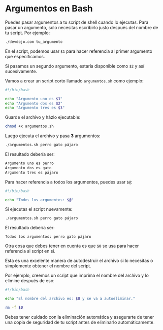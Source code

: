 # Argumentos en Bash

Puedes pasar argumentos a tu script de shell cuando lo ejecutas. Para pasar un argumento, solo necesitas escribirlo justo después del nombre de tu script. Por ejemplo:

```bash
./devdojo.com tu_argumento
```

En el script, podemos usar `$1` para hacer referencia al primer argumento que especificamos.

Si pasamos un segundo argumento, estaría disponible como `$2` y así sucesivamente.

Vamos a crear un script corto llamado `argumentos.sh` como ejemplo:

```bash
#!/bin/bash

echo "Argumento uno es $1"
echo "Argumento dos es $2"
echo "Argumento tres es $3"
```

Guarde el archivo y házlo ejecutable:

```bash
chmod +x argumentos.sh
```

Luego ejecuta el archivo y pasa **3** argumentos:

```bash
./argumentos.sh perro gato pájaro
```

El resultado debería ser:

```bash
Argumento uno es perro
Argumento dos es gato
Argumento tres es pájaro
```

Para hacer referencia a todos los argumentos, puedes usar `$@`:

```bash
#!/bin/bash

echo "Todos los argumentos: $@"
```

Si ejecutas el script nuevamente:

```bash
./argumentos.sh perro gato pájaro
```

El resultado debería ser:

```
Todos los argumentos: perro gato pájaro
```

Otra cosa que debes tener en cuenta es que `$0` se usa para hacer referencia al script en sí.

Esta es una excelente manera de autodestruir el archivo si lo necesitas o simplemente obtener el nombre del script.

Por ejemplo, creemos un script que imprima el nombre del archivo y lo elimine después de eso:

```bash
#!/bin/bash

echo "El nombre del archivo es: $0 y se va a autoeliminar."

rm -f $0
```

Debes tener cuidado con la eliminación automática y asegurarte de tener una copia de seguridad de tu script antes de eliminarlo automáticamente.